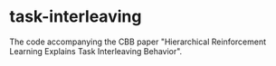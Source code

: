 # task-interleaving
The code accompanying the CBB paper "Hierarchical Reinforcement Learning Explains Task Interleaving Behavior".
